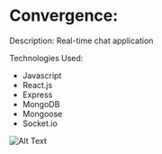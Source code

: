 # Convergence:

Description: Real-time chat application

Technologies Used:

- Javascript
- React.js
- Express
- MongoDB
- Mongoose
- Socket.io

![Alt Text](https://media.giphy.com/media/hW3iaeabOkBbiTZc7w/giphy.gif)
